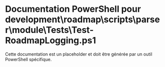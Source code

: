 # Documentation PowerShell pour development\roadmap\scripts\parser\module\Tests\Test-RoadmapLogging.ps1

Cette documentation est un placeholder et doit être générée par un outil PowerShell spécifique.
